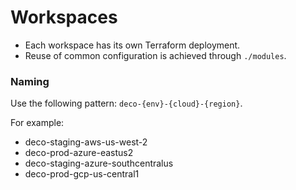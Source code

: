 # Workspaces

* Each workspace has its own Terraform deployment.
* Reuse of common configuration is achieved through `./modules`.

### Naming

Use the following pattern: `deco-{env}-{cloud}-{region}`.

For example:

* deco-staging-aws-us-west-2
* deco-prod-azure-eastus2
* deco-staging-azure-southcentralus
* deco-prod-gcp-us-central1
